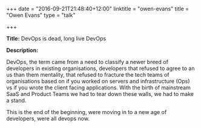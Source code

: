 +++
date = "2016-09-21T21:48:40+12:00"
linktitle = "owen-evans"
title = "Owen Evans"
type = "talk"

+++

<div class="span-15  ">
  <div class="span-15  last ">
  <p><strong>Title:</strong>
DevOps is dead, long live DevOps
</p>

<p><strong>Description:</strong></p>

<p>DevOps, the term came from a need to classify a newer breed of developers in existing organisations, developers that refused to agree to an us than them mentality, that refused to fracture the tech teams of organisations based on if you worked on servers and infrastructure (Ops) vs if you wrote the client facing applications. With the birth of mainstream SaaS and Product Teams we had to tear down these walls, we had to make a stand.</p>

<p>This is the end of the beginning, were moving in to a new age of developers, were all devops now.</p>

  </div>
</div>


